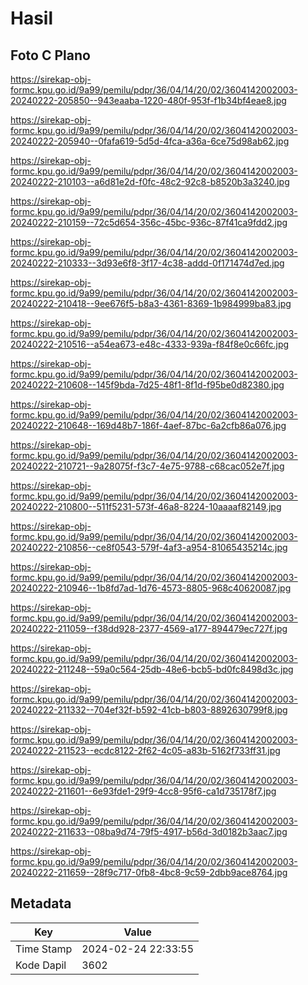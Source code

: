 # Hasil

## Foto C Plano

https://sirekap-obj-formc.kpu.go.id/9a99/pemilu/pdpr/36/04/14/20/02/3604142002003-20240222-205850--943eaaba-1220-480f-953f-f1b34bf4eae8.jpg

https://sirekap-obj-formc.kpu.go.id/9a99/pemilu/pdpr/36/04/14/20/02/3604142002003-20240222-205940--0fafa619-5d5d-4fca-a36a-6ce75d98ab62.jpg

https://sirekap-obj-formc.kpu.go.id/9a99/pemilu/pdpr/36/04/14/20/02/3604142002003-20240222-210103--a6d81e2d-f0fc-48c2-92c8-b8520b3a3240.jpg

https://sirekap-obj-formc.kpu.go.id/9a99/pemilu/pdpr/36/04/14/20/02/3604142002003-20240222-210159--72c5d654-356c-45bc-936c-87f41ca9fdd2.jpg

https://sirekap-obj-formc.kpu.go.id/9a99/pemilu/pdpr/36/04/14/20/02/3604142002003-20240222-210333--3d93e6f8-3f17-4c38-addd-0f171474d7ed.jpg

https://sirekap-obj-formc.kpu.go.id/9a99/pemilu/pdpr/36/04/14/20/02/3604142002003-20240222-210418--9ee676f5-b8a3-4361-8369-1b984999ba83.jpg

https://sirekap-obj-formc.kpu.go.id/9a99/pemilu/pdpr/36/04/14/20/02/3604142002003-20240222-210516--a54ea673-e48c-4333-939a-f84f8e0c66fc.jpg

https://sirekap-obj-formc.kpu.go.id/9a99/pemilu/pdpr/36/04/14/20/02/3604142002003-20240222-210608--145f9bda-7d25-48f1-8f1d-f95be0d82380.jpg

https://sirekap-obj-formc.kpu.go.id/9a99/pemilu/pdpr/36/04/14/20/02/3604142002003-20240222-210648--169d48b7-186f-4aef-87bc-6a2cfb86a076.jpg

https://sirekap-obj-formc.kpu.go.id/9a99/pemilu/pdpr/36/04/14/20/02/3604142002003-20240222-210721--9a28075f-f3c7-4e75-9788-c68cac052e7f.jpg

https://sirekap-obj-formc.kpu.go.id/9a99/pemilu/pdpr/36/04/14/20/02/3604142002003-20240222-210800--511f5231-573f-46a8-8224-10aaaaf82149.jpg

https://sirekap-obj-formc.kpu.go.id/9a99/pemilu/pdpr/36/04/14/20/02/3604142002003-20240222-210856--ce8f0543-579f-4af3-a954-81065435214c.jpg

https://sirekap-obj-formc.kpu.go.id/9a99/pemilu/pdpr/36/04/14/20/02/3604142002003-20240222-210946--1b8fd7ad-1d76-4573-8805-968c40620087.jpg

https://sirekap-obj-formc.kpu.go.id/9a99/pemilu/pdpr/36/04/14/20/02/3604142002003-20240222-211059--f38dd928-2377-4569-a177-894479ec727f.jpg

https://sirekap-obj-formc.kpu.go.id/9a99/pemilu/pdpr/36/04/14/20/02/3604142002003-20240222-211248--59a0c564-25db-48e6-bcb5-bd0fc8498d3c.jpg

https://sirekap-obj-formc.kpu.go.id/9a99/pemilu/pdpr/36/04/14/20/02/3604142002003-20240222-211332--704ef32f-b592-41cb-b803-8892630799f8.jpg

https://sirekap-obj-formc.kpu.go.id/9a99/pemilu/pdpr/36/04/14/20/02/3604142002003-20240222-211523--ecdc8122-2f62-4c05-a83b-5162f733ff31.jpg

https://sirekap-obj-formc.kpu.go.id/9a99/pemilu/pdpr/36/04/14/20/02/3604142002003-20240222-211601--6e93fde1-29f9-4cc8-95f6-ca1d735178f7.jpg

https://sirekap-obj-formc.kpu.go.id/9a99/pemilu/pdpr/36/04/14/20/02/3604142002003-20240222-211633--08ba9d74-79f5-4917-b56d-3d0182b3aac7.jpg

https://sirekap-obj-formc.kpu.go.id/9a99/pemilu/pdpr/36/04/14/20/02/3604142002003-20240222-211659--28f9c717-0fb8-4bc8-9c59-2dbb9ace8764.jpg


## Metadata

| Key        | Value               |
| ---------- | ------------------- |
| Time Stamp | 2024-02-24 22:33:55 |
| Kode Dapil | 3602                |



